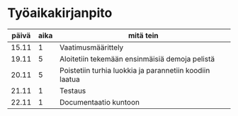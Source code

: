 # Työaikakirjanpito

|päivä   |aika   |mitä tein   | 
|------- |------  |----	|
|15.11   |1   	  | Vaatimusmäärittely   		 |  
|19.11   |5       | Aloitetiin tekemään ensinmäisiä demoja pelistä  |
|20.11   |5       | Poistetiin turhia luokkia ja parannetiin koodiin laatua |
|21.11   |1       | Testaus |
|22.11   |1       | Documentaatio kuntoon | 
